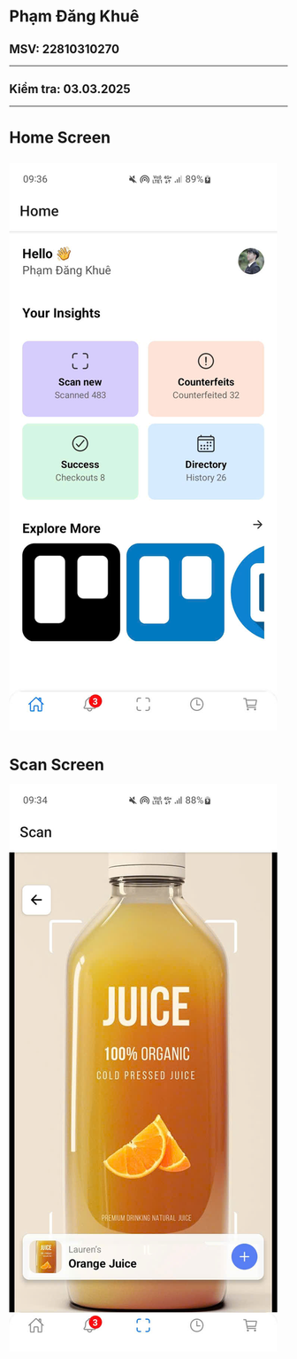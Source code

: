 # Phạm Đăng Khuê
## MSV: 22810310270
---
## Kiểm tra: 03.03.2025
---
# Home Screen
![](./assets/Home_.jpg)
---
# Scan Screen
![](./assets/Scan_.jpg)
